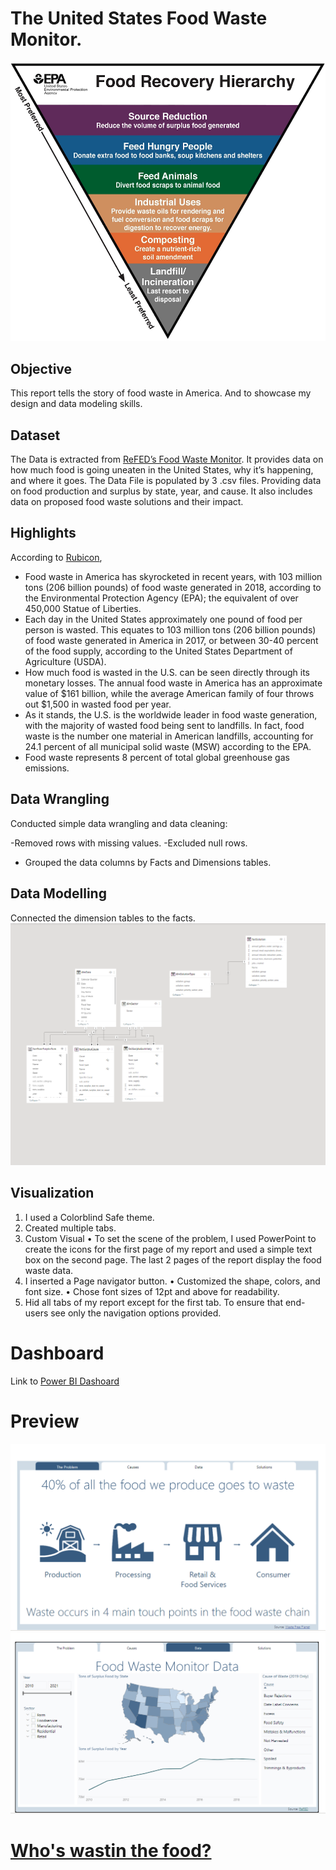 # The United States Food Waste Monitor.

![](https://github.com/becomingtechsis/United-States-Food-Waste-Monitor/blob/main/food-recovery-hierarchy-2020.png)

## Objective
This report tells the story of food waste in America. And to showcase my design and data modeling skills.

## Dataset
The Data is extracted from [ReFED’s Food Waste Monitor](https://insights-engine.refed.org/food-waste-monitor?view=overview&year=2019). It provides data on how much food is going uneaten in the United States, why it’s happening, and where it goes. The Data File is populated by 3 .csv files. Providing data on food production and surplus by state, year, and cause. It also includes data on proposed food waste solutions and their impact.

## Highlights
According to [Rubicon](https://www.rubicon.com/blog/food-waste-facts/),
- Food waste in America has skyrocketed in recent years, with 103 million tons (206 billion pounds) of food waste generated in 2018, according to the Environmental Protection Agency (EPA); the equivalent of over 450,000 Statue of Liberties.
- Each day in the United States approximately one pound of food per person is wasted. This equates to 103 million tons (206 billion pounds) of food waste generated in America in 2017, or between 30-40 percent of the food supply, according to the United States Department of Agriculture (USDA).
- How much food is wasted in the U.S. can be seen directly through its monetary losses. The annual food waste in America has an approximate value of $161 billion, while the average American family of four throws out $1,500 in wasted food per year.
- As it stands, the U.S. is the worldwide leader in food waste generation, with the majority of wasted food being sent to landfills. In fact, food waste is the number one material in American landfills, accounting for 24.1 percent of all municipal solid waste (MSW) according to the EPA.
- Food waste represents 8 percent of total global greenhouse gas emissions.

## Data Wrangling
Conducted simple data wrangling and data cleaning:

-Removed rows with missing values.
-Excluded null rows.
- Grouped the data columns by Facts and Dimensions tables.

## Data Modelling
Connected the dimension tables to the facts.
![](https://github.com/becomingtechsis/United-States-Food-Waste-Monitor/blob/main/data-model.png)

## Visualization
1.	I used a Colorblind Safe theme.
2.	Created  multiple tabs.
3. Custom Visual
•	To set the scene of the problem, I used PowerPoint to create the icons for the first page of my report and used a simple text box on the second page. The last 2 pages of the report display the food waste data.
3.	I inserted a Page navigator button.
•	 Customized the shape, colors, and font size.
•	Chose font sizes of 12pt and above for readability.
4.	Hid all tabs of my report except for the first tab. To ensure that end-users see only the navigation options provided.

# Dashboard
Link to [Power BI Dashoard](https://github.com/becomingtechsis/United-States-Food-Waste-Monitor/blob/main/Food%20Waste%20Dashboard.pbix)

# Preview
![](https://github.com/becomingtechsis/United-States-Food-Waste-Monitor/blob/main/preview%20home%20page.png)
![](https://github.com/becomingtechsis/United-States-Food-Waste-Monitor/blob/main/data-preview.png)

# [Who's wastin the food?](https://www.wastefreeplanet.org/blog/food-waste-101-whos-wasting-the-most-food#:~:text=Food%20waste%20is%20defined%20as%20food%20discarded%20by,half-plate%20of%20food%20you%20couldn%27t%20finish%20at%20breakfast)
